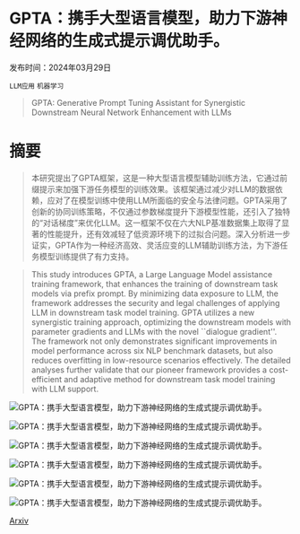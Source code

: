 # GPTA：携手大型语言模型，助力下游神经网络的生成式提示调优助手。

发布时间：2024年03月29日

`LLM应用` `机器学习`

> GPTA: Generative Prompt Tuning Assistant for Synergistic Downstream Neural Network Enhancement with LLMs

# 摘要

> 本研究提出了GPTA框架，这是一种大型语言模型辅助训练方法，它通过前缀提示来加强下游任务模型的训练效果。该框架通过减少对LLM的数据依赖，应对了在模型训练中使用LLM所面临的安全与法律问题。GPTA采用了创新的协同训练策略，不仅通过参数梯度提升下游模型性能，还引入了独特的“对话梯度”来优化LLM。这一框架不仅在六大NLP基准数据集上取得了显著的性能提升，还有效减轻了低资源环境下的过拟合问题。深入分析进一步证实，GPTA作为一种经济高效、灵活应变的LLM辅助训练方法，为下游任务模型训练提供了有力支持。

> This study introduces GPTA, a Large Language Model assistance training framework, that enhances the training of downstream task models via prefix prompt. By minimizing data exposure to LLM, the framework addresses the security and legal challenges of applying LLM in downstream task model training. GPTA utilizes a new synergistic training approach, optimizing the downstream models with parameter gradients and LLMs with the novel ``dialogue gradient''. The framework not only demonstrates significant improvements in model performance across six NLP benchmark datasets, but also reduces overfitting in low-resource scenarios effectively. The detailed analyses further validate that our pioneer framework provides a cost-efficient and adaptive method for downstream task model training with LLM support.

![GPTA：携手大型语言模型，助力下游神经网络的生成式提示调优助手。](../../../paper_images/2404.00189/x1.png)

![GPTA：携手大型语言模型，助力下游神经网络的生成式提示调优助手。](../../../paper_images/2404.00189/gradient_computation.jpg)

![GPTA：携手大型语言模型，助力下游神经网络的生成式提示调优助手。](../../../paper_images/2404.00189/low_resource_plots.png)

![GPTA：携手大型语言模型，助力下游神经网络的生成式提示调优助手。](../../../paper_images/2404.00189/llm_training_acc.png)

![GPTA：携手大型语言模型，助力下游神经网络的生成式提示调优助手。](../../../paper_images/2404.00189/low_resource_full.png)

![GPTA：携手大型语言模型，助力下游神经网络的生成式提示调优助手。](../../../paper_images/2404.00189/llm_training_loss.png)

[Arxiv](https://arxiv.org/abs/2404.00189)